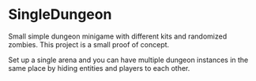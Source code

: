 # SingleDungeon
Small simple dungeon minigame with different kits and randomized zombies.
This project is a small proof of concept.

Set up a single arena and you can have multiple dungeon instances in the same place by hiding entities and players to each other.
